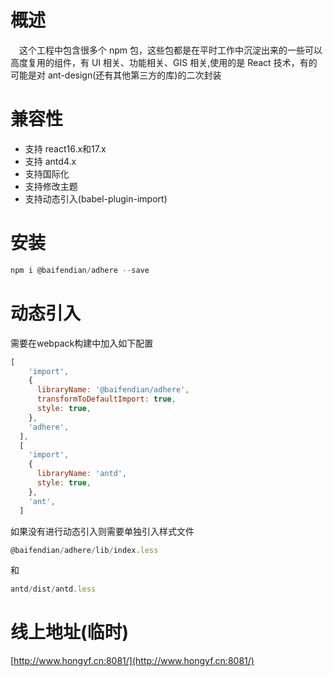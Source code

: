 # 概述

&ensp;&ensp;这个工程中包含很多个 npm 包，这些包都是在平时工作中沉淀出来的一些可以高度复用的组件，有 UI 相关、功能相关、GIS 相关,使用的是 React 技术，有的可能是对 ant-design(还有其他第三方的库)的二次封装

# 兼容性

- 支持 react16.x和17.x
- 支持 antd4.x
- 支持国际化
- 支持修改主题
- 支持动态引入(babel-plugin-import)

# 安装
```javascript
npm i @baifendian/adhere --save
```
# 动态引入
需要在webpack构建中加入如下配置
```javascript
[
    'import',
    {
      libraryName: '@baifendian/adhere',
      transformToDefaultImport: true,
      style: true,
    },
    'adhere',
  ],
  [
    'import',
    {
      libraryName: 'antd',
      style: true,
    },
    'ant',
  ]
```

如果没有进行动态引入则需要单独引入样式文件
```javascript
@baifendian/adhere/lib/index.less
```
和
```javascript
antd/dist/antd.less
```
  
# 线上地址(临时)
[http://www.hongyf.cn:8081/](http://www.hongyf.cn:8081/)  
